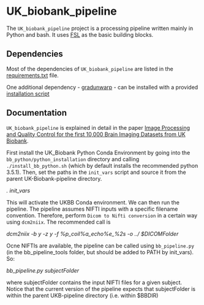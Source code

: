 UK_biobank_pipeline
===================

The `UK_biobank_pipeline` project is a processing pipeline written mainly in Python and bash. It uses [FSL](http://fsl.fmrib.ox.ac.uk/fsl/fslwiki/) as the basic building blocks.


Dependencies
------------

Most of the dependencies of `UK_biobank_pipeline` are listed in the [requirements.txt](requirements.txt) file.

One additional dependency - [gradunwarp](bb_python/python_installation/gradunwarp_FMRIB.tar.gz) - can be installed with a provided [installation script](bb_python/python_installation/install_bb_python.sh) 


Documentation
-------------

`UK_biobank_pipeline` is explained in detail in the paper [Image Processing and Quality Control for the first 10,000 Brain Imaging Datasets from UK Biobank](http://www.biorxiv.org/content/early/2017/04/24/130385).

First install the UK_Biobank Python Conda Environment by going into the `bb_python/python_installation` directory and calling `./install_bb_python.sh` (which by default installs the recommended python 3.5.1). Then, set the paths in the `init_vars` script and source it from the parent UK-Biobank-pipeline directory.

*. init_vars*

This will activate the UKBB Conda environment. We can then run the pipeline. The pipeline assumes NIFTI inputs with a specific filename convention. 
Therefore, perform `Dicom to Nifti conversion` in a certain way using `dcm2niix`. The recommended call is

*dcm2niix -b y -z y -f %p_coil%a_echo%e_%2s -o ../  $DICOMFolder*

Ocne NIFTIs are available, the pipeline can be called using `bb_pipeline.py` (in the bb_pipeline_tools folder, but should be added to PATH by init_vars). So:

*bb_pipeline.py subjectFolder*

where subjectFolder contains the input NIFTI files for a given subject. Notice that the current version of the pipeline expects that subjectFolder is within the parent UKB-pipeline directory (i.e. within $BBDIR)

